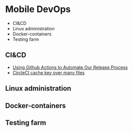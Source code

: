 # Mobile DevOps

- CI&CD
- Linux administration
- Docker-containers
- Testing farm

## CI&CD

- [Using Github Actions to Automate Our Release Process](https://riggaroo.dev/using-github-actions-to-automate-our-release-process/)
- [CircleCI cache key over many files](https://medium.com/@chrisbanes/circleci-cache-key-over-many-files-c9e07f4d471a)

## Linux administration
## Docker-containers
## Testing farm
